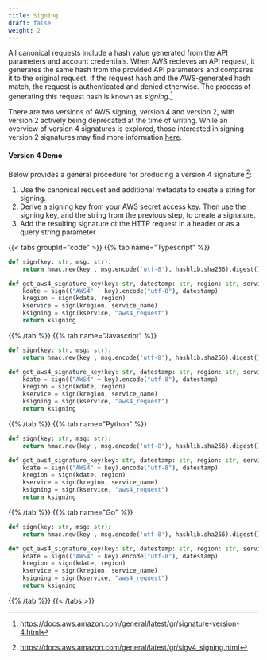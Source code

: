 ```yaml
---
title: Signing
draft: false
weight: 2
---
```


All canonical requests include a hash value generated from the API parameters and account credentials. When AWS recieves an API request, it generates the same hash from the provided API parameters and compares it to the original request. If the request hash and the AWS-generated hash match, the request is authenticated and denied otherwise. The process of generating this request hash is known as _signing_.[^1]

There are two versions of AWS signing, version 4 and version 2, with version 2 actively being deprecated at the time of writing. While an overview of version 4 signatures is explored, those interested in signing version 2 signatures may find more information [here](https://docs.aws.amazon.com/general/latest/gr/signature-version-2.html).

#### Version 4 Demo

Below provides a general procedure for producing a version 4 signature [^2]:

1. Use the canonical request and additional metadata to create a string for signing.
2. Derive a signing key from your AWS secret access key. Then use the signing key, and the string from the previous step, to create a signature.
3. Add the resulting signature ot the HTTP request in a header or as a query string parameter

{{< tabs groupId="code" >}}
{{% tab name="Typescript" %}}
```py
def sign(key: str, msg: str):
    return hmac.new(key , msg.encode('utf-8'), hashlib.sha256).digest()

def get_aws4_signature_key(key: str, datestamp: str, region: str, service_name: str):
    kdate = sign(("AWS4" + key).encode("utf-8"), datestamp)
    kregion = sign(kdate, region)
    kservice = sign(kregion, service_name)
    ksigning = sign(kservice, "aws4_request")
    return ksigning
```
{{% /tab %}}
{{% tab name="Javascript" %}}
```py
def sign(key: str, msg: str):
    return hmac.new(key , msg.encode('utf-8'), hashlib.sha256).digest()

def get_aws4_signature_key(key: str, datestamp: str, region: str, service_name: str):
    kdate = sign(("AWS4" + key).encode("utf-8"), datestamp)
    kregion = sign(kdate, region)
    kservice = sign(kregion, service_name)
    ksigning = sign(kservice, "aws4_request")
    return ksigning
```
{{% /tab %}}
{{% tab name="Python" %}}
```py
def sign(key: str, msg: str):
    return hmac.new(key , msg.encode('utf-8'), hashlib.sha256).digest()

def get_aws4_signature_key(key: str, datestamp: str, region: str, service_name: str):
    kdate = sign(("AWS4" + key).encode("utf-8"), datestamp)
    kregion = sign(kdate, region)
    kservice = sign(kregion, service_name)
    ksigning = sign(kservice, "aws4_request")
    return ksigning
```
{{% /tab %}}
{{% tab name="Go" %}}
```py
def sign(key: str, msg: str):
    return hmac.new(key , msg.encode('utf-8'), hashlib.sha256).digest()

def get_aws4_signature_key(key: str, datestamp: str, region: str, service_name: str):
    kdate = sign(("AWS4" + key).encode("utf-8"), datestamp)
    kregion = sign(kdate, region)
    kservice = sign(kregion, service_name)
    ksigning = sign(kservice, "aws4_request")
    return ksigning
```
{{% /tab %}}
{{< /tabs >}}

[^1]: https://docs.aws.amazon.com/general/latest/gr/signature-version-4.html

[^2]: https://docs.aws.amazon.com/general/latest/gr/sigv4_signing.html
    